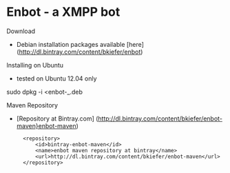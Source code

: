 Enbot - a XMPP bot
============

Download

- Debian installation packages available [here] (http://dl.bintray.com/content/bkiefer/enbot)


Installing on Ubuntu
- tested on Ubuntu 12.04 only


sudo dpkg -i <enbot-_<version>.deb


Maven Repository

- [Repository at Bintray.com] (http://dl.bintray.com/content/bkiefer/enbot-maven}enbot-maven)

        <repository>
            <id>bintray-enbot-maven</id>
            <name>enbot maven repository at bintray</name>
            <url>http://dl.bintray.com/content/bkiefer/enbot-maven</url>
        </repository>
